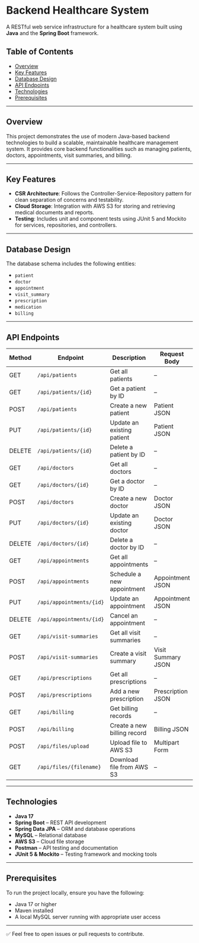 # Backend Healthcare System

A RESTful web service infrastructure for a healthcare system built using **Java** and the **Spring Boot** framework.

## Table of Contents

- [Overview](#overview)
- [Key Features](#key-features)
- [Database Design](#database-design)
- [API Endpoints](#api-endpoints)
- [Technologies](#technologies)
- [Prerequisites](#prerequisites)

---

## Overview

This project demonstrates the use of modern Java-based backend technologies to build a scalable, maintainable healthcare management system. It provides core backend functionalities such as managing patients, doctors, appointments, visit summaries, and billing.

---

## Key Features

- **CSR Architecture**: Follows the Controller-Service-Repository pattern for clean separation of concerns and testability.
- **Cloud Storage**: Integration with AWS S3 for storing and retrieving medical documents and reports.
- **Testing**: Includes unit and component tests using JUnit 5 and Mockito for services, repositories, and controllers.

---

## Database Design

The database schema includes the following entities:

- `patient`
- `doctor`
- `appointment`
- `visit_summary`
- `prescription`
- `medication`
- `billing`

---

## API Endpoints

| Method | Endpoint                         | Description                                  | Request Body         |
|--------|----------------------------------|----------------------------------------------|----------------------|
| GET    | `/api/patients`                 | Get all patients                              | –                    |
| GET    | `/api/patients/{id}`            | Get a patient by ID                           | –                    |
| POST   | `/api/patients`                 | Create a new patient                          | Patient JSON         |
| PUT    | `/api/patients/{id}`            | Update an existing patient                    | Patient JSON         |
| DELETE | `/api/patients/{id}`            | Delete a patient by ID                        | –                    |
| GET    | `/api/doctors`                  | Get all doctors                               | –                    |
| GET    | `/api/doctors/{id}`             | Get a doctor by ID                            | –                    |
| POST   | `/api/doctors`                  | Create a new doctor                           | Doctor JSON          |
| PUT    | `/api/doctors/{id}`             | Update an existing doctor                     | Doctor JSON          |
| DELETE | `/api/doctors/{id}`             | Delete a doctor by ID                         | –                    |
| GET    | `/api/appointments`             | Get all appointments                          | –                    |
| POST   | `/api/appointments`             | Schedule a new appointment                    | Appointment JSON     |
| PUT    | `/api/appointments/{id}`        | Update an appointment                         | Appointment JSON     |
| DELETE | `/api/appointments/{id}`        | Cancel an appointment                         | –                    |
| GET    | `/api/visit-summaries`          | Get all visit summaries                       | –                    |
| POST   | `/api/visit-summaries`          | Create a visit summary                        | Visit Summary JSON   |
| GET    | `/api/prescriptions`            | Get all prescriptions                         | –                    |
| POST   | `/api/prescriptions`            | Add a new prescription                        | Prescription JSON    |
| GET    | `/api/billing`                  | Get billing records                           | –                    |
| POST   | `/api/billing`                  | Create a new billing record                   | Billing JSON         |
| POST   | `/api/files/upload`             | Upload file to AWS S3                         | Multipart Form       |
| GET    | `/api/files/{filename}`         | Download file from AWS S3                     | –                    |

---

## Technologies

- **Java 17**
- **Spring Boot** – REST API development
- **Spring Data JPA** – ORM and database operations
- **MySQL** – Relational database
- **AWS S3** – Cloud file storage
- **Postman** – API testing and documentation
- **JUnit 5 & Mockito** – Testing framework and mocking tools

---

## Prerequisites

To run the project locally, ensure you have the following:

- Java 17 or higher
- Maven installed
- A local MySQL server running with appropriate user access

---

✅ Feel free to open issues or pull requests to contribute.
